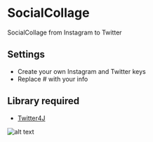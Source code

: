 # SocialCollage
SocialCollage from Instagram to Twitter

## Settings
* Create your own Instagram and Twitter keys
* Replace # with your info

## Library required
* [Twitter4J](http://twitter4j.org/en/index.html)
 

![alt text](https://pbs.twimg.com/media/CbMjM9DW8AANbda.png:large)


